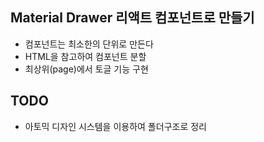 ## Material Drawer 리액트 컴포넌트로 만들기
- 컴포넌트는 최소한의 단위로 만든다
- HTML을 참고하여 컴포넌트 분할
- 최상위(page)에서 토글 기능 구현

## TODO
- 아토믹 디자인 시스템을 이용하여 폴더구조로 정리